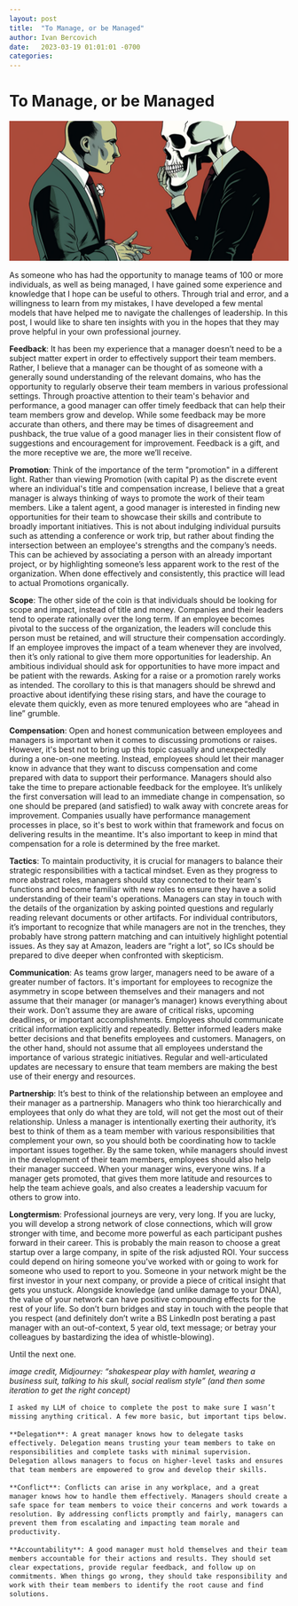 ```yaml
---
layout: post
title:  "To Manage, or be Managed"
author: Ivan Bercovich
date:   2023-03-19 01:01:01 -0700
categories:
---
```


# To Manage, or be Managed #
![](/assets/hamlet2.png)

As someone who has had the opportunity to manage teams of 100 or more individuals, as well as being managed, I have gained some experience and knowledge that I hope can be useful to others. Through trial and error, and a willingness to learn from my mistakes, I have developed a few mental models that have helped me to navigate the challenges of leadership. In this post, I would like to share ten insights with you in the hopes that they may prove helpful in your own professional journey.

**Feedback**: It has been my experience that a manager doesn’t need to be a subject matter expert in order to effectively support their team members. Rather, I believe that a manager can be thought of as someone with a generally sound understanding of the relevant domains, who has the opportunity to regularly observe their team members in various professional settings. Through proactive attention to their team's behavior and performance, a good manager can offer timely feedback that can help their team members grow and develop. While some feedback may be more accurate than others, and there may be times of disagreement and pushback, the true value of a good manager lies in their consistent flow of suggestions and encouragement for improvement. Feedback is a gift, and the more receptive we are, the more we’ll receive.

**Promotion**: Think of the importance of the term "promotion" in a different light. Rather than viewing Promotion (with capital P) as the discrete event where an individual's title and compensation increase, I believe that a great manager is always thinking of ways to promote the work of their team members. Like a talent agent, a good manager is interested in finding new opportunities for their team to showcase their skills and contribute to broadly important initiatives. This is not about indulging individual pursuits such as attending a conference or work trip, but rather about finding the intersection between an employee's strengths and the company’s needs. This can be achieved by associating a person with an already important project, or by highlighting someone’s less apparent work to the rest of the organization. When done effectively and consistently, this practice will lead to actual Promotions organically.

**Scope**: The other side of the coin is that individuals should be looking for scope and impact, instead of title and money. Companies and their leaders tend to operate rationally over the long term. If an employee becomes pivotal to the success of the organization, the leaders will conclude this person must be retained, and will structure their compensation accordingly. If an employee improves the impact of a team whenever they are involved, then it’s only rational to give them more opportunities for leadership. An ambitious individual should ask for opportunities to have more impact and be patient with the rewards. Asking for a raise or a promotion rarely works as intended. The corollary to this is that managers should be shrewd and proactive about identifying these rising stars, and have the courage to elevate them quickly, even as more tenured employees who are “ahead in line” grumble.

**Compensation**: Open and honest communication between employees and managers is important when it comes to discussing promotions or raises. However, it's best not to bring up this topic casually and unexpectedly during a one-on-one meeting. Instead, employees should let their manager know in advance that they want to discuss compensation and come prepared with data to support their performance. Managers should also take the time to prepare actionable feedback for the employee. It’s unlikely the first conversation will lead to an immediate change in compensation, so one should be prepared (and satisfied) to walk away with concrete areas for improvement.  Companies usually have performance management processes in place, so it's best to work within that framework and focus on delivering results in the meantime. It's also important to keep in mind that compensation for a role is determined by the free market.

**Tactics**: To maintain productivity, it is crucial for managers to balance their strategic responsibilities with a tactical mindset. Even as they progress to more abstract roles, managers should stay connected to their team's functions and become familiar with new roles to ensure they have a solid understanding of their team's operations. Managers can stay in touch with the details of the organization by asking pointed questions and regularly reading relevant documents or other artifacts. For individual contributors, it’s important to recognize that while managers are not in the trenches, they probably have strong pattern matching and can intuitively highlight potential issues. As they say at Amazon, leaders are “right a lot”, so ICs should be prepared to dive deeper when confronted with skepticism.

**Communication**: As teams grow larger, managers need to be aware of a greater number of factors. It's important for employees to recognize the asymmetry in scope between themselves and their managers and not assume that their manager (or manager’s manager) knows everything about their work. Don’t assume they are aware of critical risks, upcoming deadlines, or important accomplishments. Employees should communicate critical information explicitly and repeatedly. Better informed leaders make better decisions and that benefits employees and customers. Managers, on the other hand, should not assume that all employees understand the importance of various strategic initiatives. Regular and well-articulated updates are necessary to ensure that team members are making the best use of their energy and resources.

**Partnership**: It’s best to think of the relationship between an employee and their manager as a partnership. Managers who think too hierarchically and employees that only do what they are told, will not get the most out of their relationship. Unless a manager is intentionally exerting their authority, it’s best to think of them as a team member with various responsibilities that complement your own, so you should both be coordinating how to tackle important issues together. By the same token, while managers should invest in the development of their team members, employees should also help their manager succeed. When your manager wins, everyone wins. If a manager gets promoted, that gives them more latitude and resources to help the team achieve goals, and also creates a leadership vacuum for others to grow into. 

**Longtermism**: Professional journeys are very, very long. If you are lucky, you will develop a strong network of close connections, which will grow stronger with time, and become more powerful as each participant pushes forward in their career. This is probably the main reason to choose a great startup over a large company, in spite of the risk adjusted ROI. Your success could depend on hiring someone you've worked with or going to work for someone who used to report to you.  Someone in your network might be the first investor in your next company, or provide a piece of critical insight that gets  you unstuck. Alongside knowledge (and unlike damage to your DNA), the value of your network can have positive compounding effects for the rest of your life. So don’t burn bridges and stay in touch with the people that you respect (and definitely don’t write a BS LinkedIn post berating a past manager with an out-of-context, 5 year old, text message; or betray your colleagues by bastardizing the idea of whistle-blowing).

Until the next one.

_image credit, Midjourney: “shakespear play with hamlet, wearing a business suit, talking to his skull, social realism style” (and then some iteration to get the right concept)_

~~~
I asked my LLM of choice to complete the post to make sure I wasn’t missing anything critical. A few more basic, but important tips below.

**Delegation**: A great manager knows how to delegate tasks effectively. Delegation means trusting your team members to take on responsibilities and complete tasks with minimal supervision. Delegation allows managers to focus on higher-level tasks and ensures that team members are empowered to grow and develop their skills.

**Conflict**: Conflicts can arise in any workplace, and a great manager knows how to handle them effectively. Managers should create a safe space for team members to voice their concerns and work towards a resolution. By addressing conflicts promptly and fairly, managers can prevent them from escalating and impacting team morale and productivity.

**Accountability**: A good manager must hold themselves and their team members accountable for their actions and results. They should set clear expectations, provide regular feedback, and follow up on commitments. When things go wrong, they should take responsibility and work with their team members to identify the root cause and find solutions.